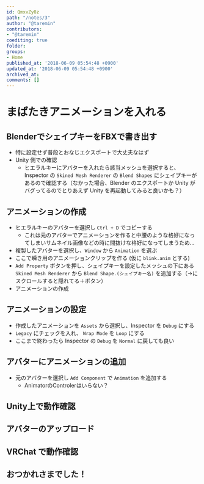 ```yaml
---
id: QmxvZy8z
path: "/notes/3"
author: "@taremin"
contributors:
- "@taremin"
coediting: true
folder: 
groups:
- Home
published_at: '2018-06-09 05:54:48 +0900'
updated_at: '2018-06-09 05:54:48 +0900'
archived_at: 
comments: []
---
```


# まばたきアニメーションを入れる

## BlenderでシェイプキーをFBXで書き出す

- 特に設定せず普段とおなじエクスポートで大丈夫なはず
- Unity 側での確認
    - ヒエラルキーにアバターを入れたら該当メッシュを選択すると、Inspector の `Skined Mesh Renderer` の `Blend Shapes` にシェイプキーがあるので確認する（なかった場合、Blender のエクスポートか Unity がバグってるのでとりあえず Unity を再起動してみると良いかも？）


## アニメーションの作成

- ヒエラルキーのアバターを選択し `Ctrl + D` でコピーする
    - これは元のアバターでアニメーションを作ると中腰のような格好になってしまいサムネイル画像などの時に間抜けな格好になってしまうため…
- 複製したアバターを選択し、`Window` から `Animation` を選ぶ
- ここで瞬き用のアニメーションクリップを作る (仮に `blink.anim` とする)
- `Add Property` ボタンを押し、シェイプキーを設定したメッシュの下にある `Skined Mesh Renderer` から `Blend Shape.(シェイプキー名)` を追加する（→にスクロールすると隠れてる＋ボタン）
- アニメーションの作成

## アニメーションの設定

- 作成したアニメーションを `Assets` から選択し、Inspector を `Debug` にする
- `Legacy` にチェックを入れ、 `Wrap Mode` を `Loop` にする
- ここまで終わったら Inspector の `Debug` を `Normal` に戻しても良い

## アバターにアニメーションの追加

- 元のアバターを選択し `Add Component` で `Animation` を追加する
    - AnimatorのControlerはいらない？

## Unity上で動作確認

## アバターのアップロード

## VRChat で動作確認


## おつかれさまでした！




